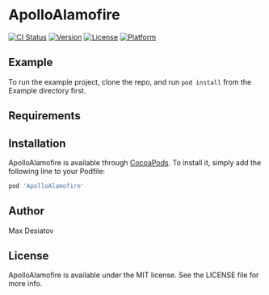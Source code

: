 # ApolloAlamofire

[![CI Status](https://img.shields.io/travis/explicitcall/ApolloAlamofire.svg?style=flat)](https://travis-ci.org/explicitcall/ApolloAlamofire)
[![Version](https://img.shields.io/cocoapods/v/ApolloAlamofire.svg?style=flat)](https://cocoapods.org/pods/ApolloAlamofire)
[![License](https://img.shields.io/cocoapods/l/ApolloAlamofire.svg?style=flat)](https://cocoapods.org/pods/ApolloAlamofire)
[![Platform](https://img.shields.io/cocoapods/p/ApolloAlamofire.svg?style=flat)](https://cocoapods.org/pods/ApolloAlamofire)

## Example

To run the example project, clone the repo, and run `pod install` from the Example directory first.

## Requirements

## Installation

ApolloAlamofire is available through [CocoaPods](https://cocoapods.org). To install
it, simply add the following line to your Podfile:

```ruby
pod 'ApolloAlamofire'
```

## Author

Max Desiatov

## License

ApolloAlamofire is available under the MIT license. See the LICENSE file for more info.

